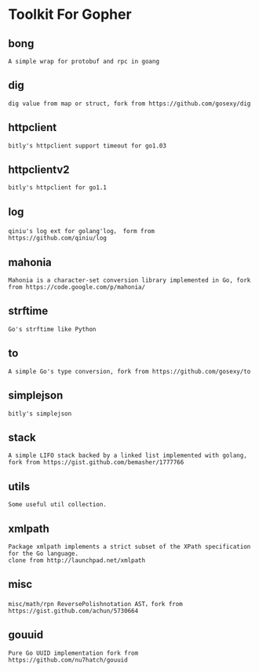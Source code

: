 Toolkit For Gopher
==========

## bong
    A simple wrap for protobuf and rpc in goang

## dig
    dig value from map or struct, fork from https://github.com/gosexy/dig

## httpclient
    bitly's httpclient support timeout for go1.03

## httpclientv2
    bitly's httpclient for go1.1

## log
    qiniu's log ext for golang'log， form from https://github.com/qiniu/log

## mahonia
    Mahonia is a character-set conversion library implemented in Go, fork from https://code.google.com/p/mahonia/

## strftime
    Go's strftime like Python

## to
    A simple Go's type conversion, fork from https://github.com/gosexy/to

## simplejson
    bitly's simplejson

## stack
    A simple LIFO stack backed by a linked list implemented with golang, fork from https://gist.github.com/bemasher/1777766

## utils
    Some useful util collection.

## xmlpath
    Package xmlpath implements a strict subset of the XPath specification for the Go language.
    clone from http://launchpad.net/xmlpath

## misc
    misc/math/rpn ReversePolishnotation AST，fork from https://gist.github.com/achun/5730664

## gouuid
    Pure Go UUID implementation fork from https://github.com/nu7hatch/gouuid

